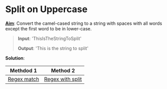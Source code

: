 # Split on Uppercase

<u>**Aim**</u>: Convert the camel-cased string to a string with spaces with all words except the first word to be in lower-case.<br>

>**Input**: 'ThisIsTheStringToSplit'<br>
>
>**Output**: 'This is the string to split'

**Solution**: 

| Methdod 1 | Method 2 |
| ----------- | ----------- |
| [Regex match](/script1.js) | [Regex with split](/script2.js) |



